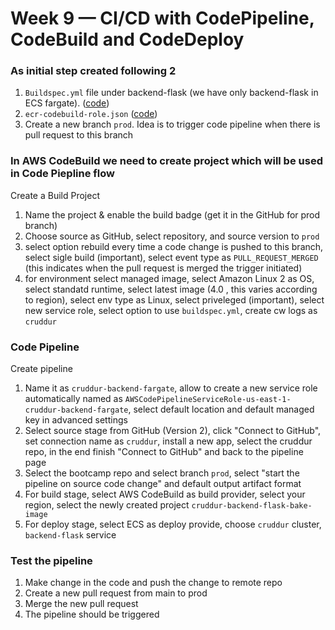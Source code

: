 # Week 9 — CI/CD with CodePipeline, CodeBuild and CodeDeploy

### As initial step created following 2
1) `Buildspec.yml` file under backend-flask (we have only backend-flask in ECS fargate). ([code](https://github.com/Samba73/aws-bootcamp-cruddur-2023/blob/main/backend-flask/buildspec.yml))
2) `ecr-codebuild-role.json` ([code](https://github.com/Samba73/aws-bootcamp-cruddur-2023/blob/main/aws/policies/ecrcodebuild.json))
3) Create a new branch `prod`. Idea is to trigger code pipeline when there is pull request to this branch

### In AWS CodeBuild we need to create project which will be used in Code Piepline flow
Create a Build Project
1) Name the project & enable the build badge (get it in the GitHub for prod branch)
2) Choose source as GitHub, select repository, and source version to `prod`
3) select option rebuild every time a code change is pushed to this branch, select sigle build (important), select event type as `PULL_REQUEST_MERGED` (this indicates when the pull request is merged the trigger initiated)
4) for environment select managed image, select Amazon Linux 2 as OS, select standatd runtime, select latest image (4.0 , this varies according to region), select env type as Linux, select priveleged (important), select new service role, select option to use `buildspec.yml`, create cw logs as `cruddur`

### Code Pipeline
Create pipeline

1) Name it as `cruddur-backend-fargate`, allow to create a new service role automatically named as `AWSCodePipelineServiceRole-us-east-1-cruddur-backend-fargate`, select default location and default managed key in advanced settings
2) Select source stage from GitHub (Version 2), click "Connect to GitHub", set connection name as `cruddur`, install a new app, select the cruddur repo, in the end finish "Connect to GitHub" and back to the pipeline page
3) Select the bootcamp repo and select branch `prod`, select "start the pipeline on source code change" and default output artifact format
4) For build stage, select AWS CodeBuild as build provider, select your region, select the newly created project `cruddur-backend-flask-bake-image`
5) For deploy stage, select ECS as deploy provide, choose `cruddur` cluster, `backend-flask` service

### Test the pipeline
1) Make change in the code and push the change to remote repo
2) Create a new pull request from main to prod
3) Merge the new pull request
4) The pipeline should be triggered
